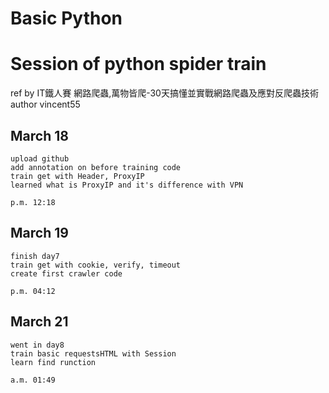 # Basic Python
# Session of python spider train

ref by IT鐵人賽 網路爬蟲,萬物皆爬-30天搞懂並實戰網路爬蟲及應對反爬蟲技術
author vincent55

## March 18
	upload github
	add annotation on before training code
	train get with Header, ProxyIP
	learned what is ProxyIP and it's difference with VPN
	
	p.m. 12:18

## March 19
	finish day7
	train get with cookie, verify, timeout
	create first crawler code

	p.m. 04:12

## March 21
	went in day8
	train basic requestsHTML with Session
	learn find runction

	a.m. 01:49

